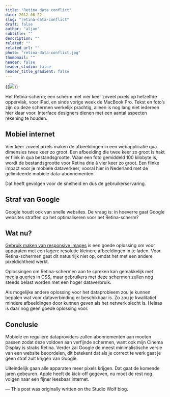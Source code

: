 ```yaml
---
title: "Retina data conflict"
date: 2012-06-22
slug: "retina-data-conflict"
draft: false
author: "aljan"
subtitle: ""
description: ""
related: ""
related_url: ""
photo: "retina-data-conflict.jpg"
thumbnail: ""
header: false
header_studio: false
header_title_gradient: false
---
```


{{<image src="retina-data-conflict.jpg">}}

Het Retina-scherm; een scherm met vier keer zoveel pixels op hetzelfde oppervlak, voor iPad, en sinds vorige week de MacBook Pro. Tekst en foto’s zijn op deze schermen werkelijk prachtig, alleen is nog lang niet iedereen hier klaar voor. Interface designers dienen met een aantal aspecten rekening te houden.

## Mobiel internet

Vier keer zoveel pixels maken de afbeeldingen in een webapplicatie qua dimensies twee keer zo groot. Een afbeelding die twee keer zo groot is hakt er flink in qua bestandsgrootte. Waar een foto gemiddeld 100 kilobyte is, wordt de bestandsgrootte voor Retina drie à vier keer zo groot. Een flinke impact voor je mobiele dataverkeer, vooral hier in Nederland met de gelimiteerde mobiele data-abonnementen.

Dat heeft gevolgen voor de snelheid en dus de gebruikerservaring.

## Straf van Google

Google houdt ook van snelle websites. De vraag is: in hoeverre gaat Google websites straffen op het optimaliseren voor het Retina-scherm?

## Wat nu?

[Gebruik maken van responsive images](https://www.smashingmagazine.com/2012/06/responsive-images-with-wordress-featured-images/) is een goede oplossing om voor apparaten met een lagere resolutie kleinere afbeeldingen in te laden. Voor Retina-schermen gaat dit natuurlijk niet op, omdat het met een andere pixeldichtheid werkt.

Oplossingen om Retina-schermen aan te spreken kan gemakkelijk met [media queries](http://seesparkbox.com/foundry/targeting_iphone_4s_retina_display_with_media_queries) in CSS, maar gebruikers met deze schermen zullen nog steeds belast worden met een hoger dataverbruik.

Als mogelijke andere oplossing voor het dataprobleem zou je kunnen bepalen wat voor dataverbinding er beschikbaar is. Zo zou je kwalitatief mindere afbeeldingen door kunnen geven als het netwerk slecht is. Helaas is daar nog geen goede oplossing voor.

## Conclusie

Mobiele en reguliere dataproviders zullen abonnementen aan moeten passen zodat deze voldoen aan verfijnde schermen, want ook mijn Cinema Display is straks Retina. Verder zal Google de meest minimalistische versie van een website beoordelen, dit betekent dat als je correct te werk gaat je geen straf zult krijgen van Google.

Uiteindelijk gaan alle apparaten meer pixels krijgen. Dat gaat de komende jaren gebeuren. Apple heeft de kick-off gegeven, nu moet de rest nog volgen naar een fijner leesbaar internet.

— This post was originally written on the Studio Wolf blog.